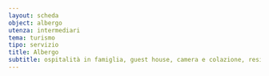```yaml
---
layout: scheda
object: albergo
utenza: intermediari
tema: turismo
tipo: servizio
title: Albergo
subtitle: ospitalità in famiglia, guest house, camera e colazione, residenza d'epoca, Airbnb, B&B
---
```

